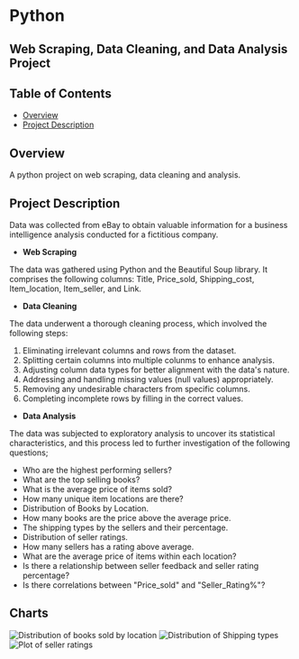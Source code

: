 # Python
## Web Scraping, Data Cleaning, and Data Analysis Project

## Table of Contents

- [Overview](#overview)
- [Project Description](#project-description)

## Overview

A python project on web scraping, data cleaning and analysis.

## Project Description

Data was collected from eBay to obtain valuable information for a business intelligence analysis conducted for a fictitious company. 

* **Web Scraping**

The data was gathered using Python and the Beautiful Soup library. It comprises the following columns: Title, Price_sold, Shipping_cost, Item_location, Item_seller, and Link.

* **Data Cleaning**

The data underwent a thorough cleaning process, which involved the following steps:

1. Eliminating irrelevant columns and rows from the dataset.
2. Splitting certain columns into multiple colunms to enhance analysis.
3. Adjusting column data types for better alignment with the data's nature.
4. Addressing and handling missing values (null values) appropriately.
5. Removing any undesirable characters from specific columns.
6. Completing incomplete rows by filling in the correct values.

* **Data Analysis**

The data was subjected to exploratory analysis to uncover its statistical characteristics, and this process led to further investigation of the following questions;

* Who are the highest performing sellers?
* What are the top selling books?
* What is the average price of items sold?
* How many unique item locations are there?
* Distribution of Books by Location.
* How many books are the price above the average price.
* The shipping types by the sellers and their percentage.
* Distribution of seller ratings.
* How many sellers has a rating above average.
* What are the average price of items within each location?
* Is there a relationship between seller feedback and seller rating percentage?
* Is there correlations between "Price_sold" and "Seller_Rating%"?


## Charts
![Distribution of books sold by location]([URL](https://github.com/nafsahmad/Python_Project/blob/main/img/chart1.png)https://github.com/nafsahmad/Python_Project/blob/main/img/chart1.png)
![Distribution of Shipping types]([URL](https://github.com/nafsahmad/Python_Project/blob/main/img/chart2.png)https://github.com/nafsahmad/Python_Project/blob/main/img/chart2.png)
![Plot of seller ratings]([URL](https://github.com/nafsahmad/Python_Project/blob/main/img/chart3.png)https://github.com/nafsahmad/Python_Project/blob/main/img/chart3.png)

